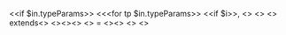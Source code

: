 <<if $in.typeParams>>
  <<<for tp $in.typeParams>>
    <<if $i>>, <</if>>
    <<t tp.name>>
    <<if tp.implements>> extends<<for parent tp.implements>> <<type parent>><</for>><</if>>
    <<if tp.default>> = <<t tp.default>><</if>>
  <</for>>
<</if>>